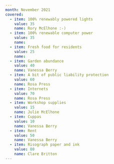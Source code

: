 ```yaml
---
month: November 2021
covered:
  - item: 100% renewably powered lights
    value: 35
    name: Rory McElhone :-)
  - item: 100% renewable computer power
    value: 35
    name: 
  - item: Fresh food for residents
    value: 25
    name: 
  - item: Garden abundance
    value: 40
    name: Vanessa Berry
  - item: A bit of public liability protection
    value: 60
    name: Rosa Press
  - item: Internets
    value: 70
    name: Rosa Press
  - item: Workshop supplies
    value: 15
    name: Julie McElhone
  - item: Cuppas
    value: 10
    name: Vanessa Berry
  - item: Rent
    value: 50
    name: Vanessa Berry
  - item: Risograph paper and ink
    value: 80
    name: Clare Britton
---
```

